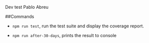 Dev test Pablo Abreu


##Commands

- ``npm run test``, run the test suite and display the coverage report.

- ``npm run after-30-days``, prints the result to console